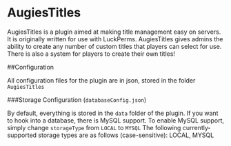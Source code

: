 # AugiesTitles

AugiesTitles is a plugin aimed at making title management easy on servers. It is originally written for use with LuckPerms. AugiesTitles gives admins the ability to create any number of custom titles that players can select for use. There is also a system for players to create their own titles!

##Configuration

All configuration files for the plugin are in json, stored in the folder `AugiesTitles`

###Storage Configuration (`databaseConfig.json`)

By default, everything is stored in the `data` folder of the plugin. If you want to hook into a database, there is MySQL support.
To enable MySQL support, simply change `storageType` from `LOCAL` to `MYSQL`
The following currently-supported storage types are as follows (case-sensitive): LOCAL, MYSQL